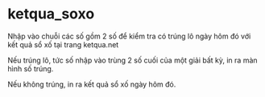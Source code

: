 # ketqua_soxo

Nhập vào chuỗi các số gồm 2 số để kiểm tra có trúng lô ngày hôm đó với kết quả sổ xố tại trang ketqua.net


Nếu trúng lô, tức số nhập vào trùng 2 số cuối của một giải bất kỳ, in ra màn hình số trúng.


Nếu không trúng, in ra kết quả sổ xố ngày hôm đó.

